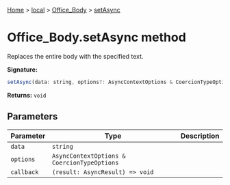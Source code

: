 [Home](./index) &gt; [local](local.md) &gt; [Office\_Body](local.office_body.md) &gt; [setAsync](local.office_body.setasync.md)

# Office\_Body.setAsync method

Replaces the entire body with the specified text.

**Signature:**
```javascript
setAsync(data: string, options?: AsyncContextOptions & CoercionTypeOptions, callback?: (result: AsyncResult) => void): void;
```
**Returns:** `void`

## Parameters

|  Parameter | Type | Description |
|  --- | --- | --- |
|  `data` | `string` |  |
|  `options` | `AsyncContextOptions & CoercionTypeOptions` |  |
|  `callback` | `(result: AsyncResult) => void` |  |

